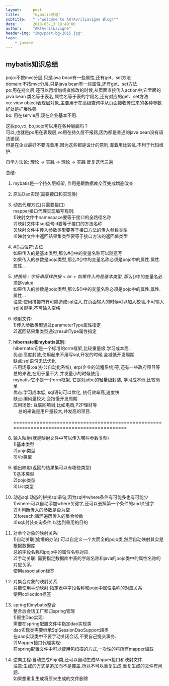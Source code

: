 ```yaml
---
layout:     post
title:      "mybatis总结"
subtitle:   " \"welcome to ARTAvrilLavigne Blog\""
date:       2018-05-13 18:49:00
author:     "ARTAvrilLavigne"
header-img: "img/post-bg-2015.jpg"
tags:
    - javaee
---
```

## mybatis知识总结<br>

pojo:不按mvc分层,只是java bean有一些属性,还有get、set方法<br>
domain:不按mvc分层,只是java bean有一些属性,还有get、set方法<br>
po:用在持久层,还可以再增加或者修改的时候,从页面直接传入action中,它里面的java bean 类名等于表名,属性名等于表的字段名,还有对应的get、set方法<br>
vo: view object表现层对象,主要用于在高级查询中从页面接收传过来的各种参数.好处是扩展性强<br>
bo: 用在servie层,现在企业基本不用.<br>

这些po,vo, bo,pojo可以用在各种层面吗？<br>
可以,也就是po用在表现层,vo用在持久层不报错,因为都是普通的java bean没有语法错误.<br>
但是在企业最好不要混着用,因为这些都是设计的原则,混着用比较乱.不利于代码维护.<br>

自学方法论: 理论 -> 实践 -> 理论 -> 实践  反复迭代三遍<br>

总结:<br>
1. mybatis是一个持久层框架, 作用是跟数据库交互完成增删改查<br>

2. 原生Dao实现(需要接口和实现类)<br>

3. 动态代理方式(只需要接口)<br>
	mapper接口代理实现编写规则:<br>
	1)映射文件中namespace要等于接口的全路径名称<br>
	2)映射文件中sql语句id要等于接口的方法名称<br>
	3)映射文件中传入参数类型要等于接口方法的传入参数类型<br>
	4)映射文件中返回结果集类型要等于接口方法的返回值类型<br>

4. #{}占位符:占位<br>
	如果传入的是基本类型,那么#{}中的变量名称可以随意写<br>
	如果传入的参数是pojo类型,那么#{}中的变量名称必须是pojo中的属性.属性.属性...<br>

5. ${}拼接符:字符串原样拼接<br>
	如果传入的是基本类型,那么${}中的变量名必须是value<br>
	如果传入的参数是pojo类型,那么${}中的变量名称必须是pojo中的属性.属性.属性...<br>
	注意:使用拼接符有可能造成sql注入,在页面输入的时候可以加入校验,不可输入sql关键字,不可输入空格<br>
6. 映射文件:<br>
	1)传入参数类型通过parameterType属性指定<br>
	2)返回结果集类型通过resultType属性指定<br>
7. **hibernate和mybatis区别:**<br>
	hibernate:它是一个标准的orm框架,比较重量级,学习成本高.<br>
		优点:高度封装,使用起来不用写sql,开发的时候,会减低开发周期.<br>
		缺点:sql语句无法优化<br>
		应用场景:oa(办公自动化系统), erp(企业的流程系统)等,还有一些政府项目等<br>
		     总的来说,在用于量不大,并发量小的时候使用.<br>
	mybatis:它不是一个orm框架, 它是对jdbc的轻量级封装, 学习成本低,比较简单<br>
		优点:学习成本低, sql语句可以优化, 执行效率高,速度快<br>
		缺点:编码量较大,会拖慢开发周期<br>
		应用场景: 互联网项目,比如电商,P2P理财等<br>
		     总的来说是用户量较大,并发高的项目.<br>  
		     
==========================================================================================<br>  

1. 输入映射(就是映射文件中可以传入哪些参数类型)<br>
	1)基本类型<br>
	2)pojo类型<br>
	3)Vo类型<br>
2. 输出映射(返回的结果集可以有哪些类型)<br>
	1)基本类型<br>
	2)pojo类型<br>
	3)List类型<br>
3. 动态sql:动态的拼接sql语句,因为sql中where条件有可能多也有可能少<br>
	1)where:可以自动添加where关键字,还可以去掉第一个条件的and关键字<br>
	2)if:判断传入的参数是否为空<br>
	3)foreach:循环遍历传入的集合参数<br>
	4)sql:封装查询条件,以达到重用的目的<br>

4. 对单个对象的映射关系:<br>
	1)自动关联(偷懒的办法):可以自定义一个大而全的pojo类,然后自动映射其实是根据数据库<br>
		总的字段名称和pojo中的属性名称对应.<br>
	2)手动关联: 需要指定数据库中表的字段名称和java的pojo类中的属性名称的对应关系.<br>
		使用association标签<br>
5. 对集合对象的映射关系<br>
	只能使用手动映射:指定表中字段名称和pojo中属性名称的对应关系<br>
		使用collection标签<br>
6. spring和mybatis整合<br>
	整合后会话工厂都归spring管理<br>
	1)原生Dao实现:<br>
		需要在spring配置文件中指定dao实现类<br>
		dao实现类需要继承SqlSessionDaoSupport超类<br>
		在dao实现类中不要手动关闭会话,不要自己提交事务.<br>
	2)Mapper接口代理实现:<br>
		在spring配置文件中可以使用包扫描的方式,一次性的将所有mapper加载<br>

7. 逆向工程:自动生成Pojo类,还可以自动生成Mapper接口和映射文件<br>
	注意:生成的方式是追加而不是覆盖,所以不可以重复生成,重复生成的文件有问题.<br>
		如果想重复生成将原来生成的文件删除<br>
	
